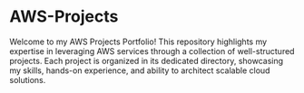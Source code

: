 # AWS-Projects
Welcome to my AWS Projects Portfolio! This repository highlights my expertise in leveraging AWS services through a collection of well-structured projects. Each project is organized in its dedicated directory, showcasing my skills, hands-on experience, and ability to architect scalable cloud solutions.
